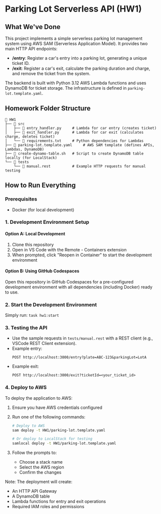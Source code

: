 # Parking Lot Serverless API (HW1)

## What We've Done

This project implements a simple serverless parking lot management system using AWS SAM (Serverless Application Model). It provides two main HTTP API endpoints:

- **/entry**: Register a car's entry into a parking lot, generating a unique ticket ID.
- **/exit**: Register a car's exit, calculate the parking duration and charge, and remove the ticket from the system.

The backend is built with Python 3.12 AWS Lambda functions and uses DynamoDB for ticket storage. The infrastructure is defined in `parking-lot.template.yaml`.

## Homework Folder Structure

```
📁 HW1
├── 📁 src
│   ├── 📄 entry_handler.py     # Lambda for car entry (creates ticket)
│   ├── 📄 exit_handler.py      # Lambda for car exit (calculates charge, deletes ticket)
│   └── 📄 requirements.txt     # Python dependencies for Lambdas
├── 📄 parking-lot.template.yaml     # AWS SAM template (defines APIs, Lambdas, DynamoDB)
├── 📄 create-dynamo-table.sh   # Script to create DynamoDB table locally (for LocalStack)
└── 📁 tests
    └── 📄 manual.rest          # Example HTTP requests for manual testing
```

## How to Run Everything

### Prerequisites
- Docker (for local development)

### 1. Development Environment Setup

#### Option A: Local Development
1. Clone this repository
2. Open in VS Code with the Remote - Containers extension
3. When prompted, click "Reopen in Container" to start the development environment

#### Option B: Using GitHub Codespaces
Open this repository in GitHub Codespaces for a pre-configured development environment with all dependencies (including Docker) ready to use.

### 2. Start the Development Environment
Simply run: `task hw1:start`

### 3. Testing the API
- Use the sample requests in `tests/manual.rest` with a REST client (e.g., VSCode REST Client extension).
- Example entry:
  ```http
  POST http://localhost:3000/entry?plate=ABC-123&parkingLot=LotA
  ```
- Example exit:
  ```http
  POST http://localhost:3000/exit?ticketId=<your_ticket_id>
  ```

### 4. Deploy to AWS
To deploy the application to AWS:

1. Ensure you have AWS credentials configured

2. Run one of the following commands:
   ```bash
   # Deploy to AWS
   sam deploy -t HW1/parking-lot.template.yaml

   # Or deploy to LocalStack for testing
   samlocal deploy -t HW1/parking-lot.template.yaml
   ```
3. Follow the prompts to:
   - Choose a stack name
   - Select the AWS region
   - Confirm the changes

Note: The deployment will create:
- An HTTP API Gateway
- A DynamoDB table
- Lambda functions for entry and exit operations
- Required IAM roles and permissions
